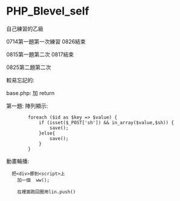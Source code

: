 # PHP_Blevel_self
自己練習的乙級



0714第一題第一次練習
0826結束


0815第一題第二次
0817結束

0825第二題第二次


較易忘記的:

base.php:
加 return


第一題:
    陣列顯示:
    
            foreach ($id as $key => $value) {
                if (isset($_POST['sh']) && in_array($value,$sh)) {
                    save(); 
                }else{
                    save();
                }
            }
            
   動畫輪播:
   
      把<div>挪到<script>上
        加一個  ww();
        
        在裡面跑回圈用lin.push()
        
        
